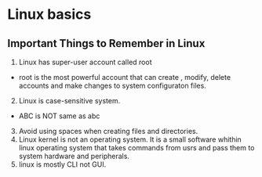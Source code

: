 # Linux basics
## Important Things to Remember in Linux
1. Linux has super-user account called root
 - root is the most powerful account that can create , modify, delete accounts and make changes to system configuraton files.
2. Linux is case-sensitive system.
 - ABC is NOT same as abc
3. Avoid using spaces when creating files and directories.
4. Linux kernel is not an operating system. It is a small software whithin linux operating system that takes commands from usrs and pass them to system hardware and peripherals.
5. linux is mostly CLI not GUI.